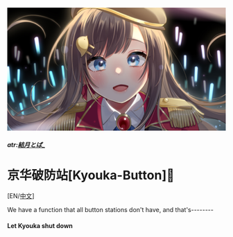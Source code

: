 ![1624762654518](./kyouka.jpg)

##### atr:[結月とば_](https://space.bilibili.com/8799104)

# 京华破防站[Kyouka-Button]🔨

[EN/[中文](https://github.com/Timolop233/Kyouka-button/blob/main/README.md)]

We have a function that all button stations don't have, and that's--------

#### **Let Kyouka shut down**
